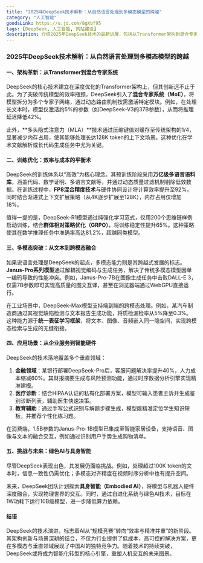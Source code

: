 ```yaml
---
title: "2025年DeepSeek技术解析：从自然语言处理到多模态模型的跨越"
category: "人工智能"
goodsLink: https://u.jd.com/8gXbf95
tags: [DeepSeek, 人工智能, 网站建设]
description: 介绍2025年DeepSeek技术的最新进展，包括从Transformer架构到混合专家系统的革新、训练优化策略、多模态能力的发展以及在不同领域的应用。DeepSeek通过引入如混合专家系统（MoE）、多头隐式注意力（MLA）等技术显著提升了处理效率和性能，同时在金融、医疗、教育等多个垂直领域实现了高效的应用。此外，DeepSeek正探索具身智能和绿色AI技术，旨在降低算力依赖并提高模型与物理世界的交互能力，预示着AI将向更高效、精准的方向发展。
---
```


### 2025年DeepSeek技术解析：从自然语言处理到多模态模型的跨越

#### 一、架构革新：从Transformer到混合专家系统  
DeepSeek的核心技术建立在深度优化的Transformer架构上，但其创新远不止于此。为了突破传统模型的效率瓶颈，DeepSeek引入了**混合专家系统（MoE）**，将模型拆分为多个专家子网络，通过动态路由机制按需激活特定模块。例如，在处理长文本时，模型仅激活约5%的参数（如DeepSeek-V3的37B参数），从而将推理延迟降低42%。  

此外，**多头隐式注意力（MLA）**技术通过压缩键值对缓存至传统架构的1/4，显著减少内存占用，使其能够处理长达128K token的上下文场景。这种优化在学术文献解析或长代码生成任务中尤为关键。  

#### 二、训练优化：效率与成本的平衡术  
DeepSeek的训练体系以“高效”为核心理念。其预训练阶段采用**万亿级多语言语料库**，涵盖代码、数学证明、多语言文献等，并通过动态质量过滤机制剔除低效数据。在训练过程中，**FP8混合精度技术**与硬件协同设计将计算效率提升至92%，同时结合渐进式上下文扩展策略（从4K逐步扩展至128K），内存占用仅增加18%。  

值得一提的是，DeepSeek-R1模型通过纯强化学习范式，仅用200个思维链样例启动训练，结合**群体相对策略优化（GRPO）**，将训练稳定性提升65%。这种策略使其在数学推理任务中准确率高达81.2%，超越同类模型。  

#### 三、多模态突破：从文本到跨模态融合  
如果说语言处理是DeepSeek的起点，多模态能力则是其跨越式发展的标志。**Janus-Pro系列模型**通过解耦视觉编码与生成任务，解决了传统多模态模型因单一编码导致的性能冲突。例如，Janus-Pro-7B在图像生成任务中击败DALL-E 3，仅需7B参数即可实现高质量的图文互译，甚至在浏览器端通过WebGPU直接运行。  

在工业场景中，DeepSeek-Max模型支持端到端的跨模态处理。例如，某汽车制造商通过其视觉缺陷检测与文本报告生成功能，将质检漏检率从5%降至0.3%。这种能力源于**统一表征学习框架**，将文本、图像、音频嵌入同一隐空间，实现跨模态检索与生成的无缝衔接。  

#### 四、应用场景：从企业服务到智能硬件  
DeepSeek的技术落地覆盖多个垂直领域：  
1. **金融领域**：某银行部署DeepSeek-Pro后，客服问题解决率提升40%，人力成本缩减60%。其财报摘要生成与风险预测功能，通过时序数据分析引擎实现精准建模。  
2. **医疗诊断**：结合HIPAA认证的私有化部署方案，模型可输入患者主诉并生成鉴别诊断列表，辅助医生快速决策。  
3. **教育辅助**：通过手写公式识别与解题步骤生成，模型能精准定位学生知识短板，并推荐个性化练习题。  

在消费端，1.5B参数的Janus-Pro-1B模型已集成至智能家居设备，支持语音、图像与文本的融合交互，例如通过识别用户手势生成购物清单。  

#### 五、挑战与未来：绿色AI与具身智能  
尽管DeepSeek表现出色，其发展仍面临挑战。例如，处理超过100K token的文本时，信息一致性仍需优化；多模态对齐精度在视频时序分析中也有提升空间。  

未来，DeepSeek团队计划探索**具身智能（Embodied AI）**，将模型与机器人硬件深度融合，实现物理世界的交互。同时，通过自进化系统与绿色AI技术，目标在1W功耗下运行10B级模型，进一步降低算力依赖。  

#### 结语  
DeepSeek的技术演进，标志着AI从“规模竞赛”转向“效率与精准并重”的新阶段。其架构创新与场景深耕的结合，不仅为行业提供了低成本、高可控的解决方案，更在多模态与垂直领域展现了中国AI的独特竞争力。随着技术的持续突破，DeepSeek或将成为智能化转型的核心引擎，重塑人机交互的未来图景。